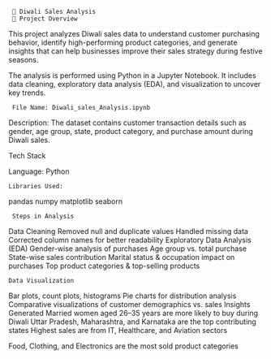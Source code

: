      🎇 Diwali Sales Analysis
     📌 Project Overview

This project analyzes Diwali sales data to understand customer purchasing behavior, identify high-performing product categories, and generate insights that can help businesses improve their sales strategy during festive seasons.

The analysis is performed using Python in a Jupyter Notebook. It includes data cleaning, exploratory data analysis (EDA), and visualization to uncover key trends.



     File Name: Diwali_sales_Analysis.ipynb

Description: The dataset contains customer transaction details such as gender, age group, state, product category, and purchase amount during Diwali sales.

Tech Stack

Language: Python 

    Libraries Used:

pandas
numpy
matplotlib
seaborn

     Steps in Analysis

Data Cleaning
Removed null and duplicate values
Handled missing data
Corrected column names for better readability
Exploratory Data Analysis (EDA)
Gender-wise analysis of purchases
Age group vs. total purchase
State-wise sales contribution
Marital status & occupation impact on purchases
Top product categories & top-selling products

    Data Visualization

Bar plots, count plots, histograms
Pie charts for distribution analysis
Comparative visualizations of customer demographics vs. sales
Insights Generated
Married women aged 26–35 years are more likely to buy during Diwali
Uttar Pradesh, Maharashtra, and Karnataka are the top contributing states
Highest sales are from IT, Healthcare, and Aviation sectors

Food, Clothing, and Electronics are the most sold product categories
